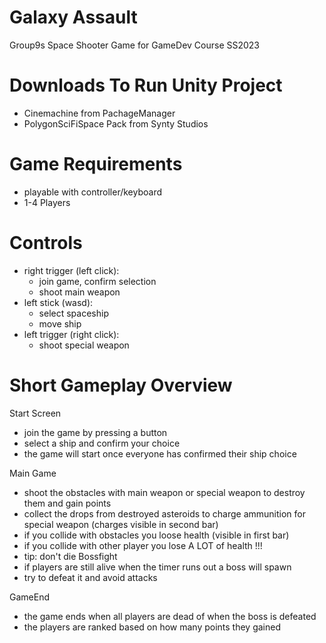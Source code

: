 # Galaxy Assault
Group9s Space Shooter Game for GameDev Course SS2023

# Downloads To Run Unity Project
- Cinemachine from PachageManager
- PolygonSciFiSpace Pack from Synty Studios

# Game Requirements
- playable with controller/keyboard
- 1-4 Players

# Controls
- right trigger (left click):
  - join game, confirm selection
  - shoot main weapon
- left stick (wasd):
  - select spaceship
  - move ship 
- left trigger (right click):
  - shoot special weapon

# Short Gameplay Overview

Start Screen
- join the game by pressing a button
- select a ship and confirm your choice
- the game will start once everyone has confirmed their ship choice

Main Game
- shoot the obstacles with main weapon or special weapon to destroy them and gain points
- collect the drops from destroyed asteroids to charge ammunition for special weapon (charges visible in second bar)
- if you collide with obstacles you loose health (visible in first bar)
- if you collide with other player you lose A LOT of health !!!
- tip: don't die
Bossfight
- if players are still alive when the timer runs out a boss will spawn
- try to defeat it and avoid attacks

GameEnd
- the game ends when all players are dead of when the boss is defeated
- the players are ranked based on how many points they gained
